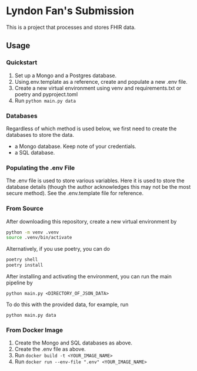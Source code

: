 # Lyndon Fan's Submission

This is a project that processes and stores FHIR data.

## Usage

### Quickstart

1. Set up a Mongo and a Postgres database.
2. Using.env.template as a reference, create and populate a new .env file.
3. Create a new virtual environment using venv and requirements.txt or poetry and pyproject.toml
4. Run `python main.py data`

### Databases

Regardless of which method is used below, we first need to create the databases to store the data.

-   a Mongo database. Keep note of your credentials.
-   a SQL database.

### Populating the .env File

The .env file is used to store various variables. Here it is used to store the database details (though the author acknowledges this may not be the most secure method). See the .env.template file for reference.

### From Source

After downloading this repository, create a new virtual environment by

```bash
python -m venv .venv
source .venv/bin/activate
```

Alternatively, if you use poetry, you can do

```bash
poetry shell
poetry install
```

After installing and activating the environment, you can run the main pipeline by

`python main.py <DIRECTORY_OF_JSON_DATA>`

To do this with the provided data, for example, run

`python main.py data`

### From Docker Image

1. Create the Mongo and SQL databases as above.
2. Create the .env file as above.
3. Run `docker build -t <YOUR_IMAGE_NAME>`
4. Run `docker run --env-file ".env" <YOUR_IMAGE_NAME>`
